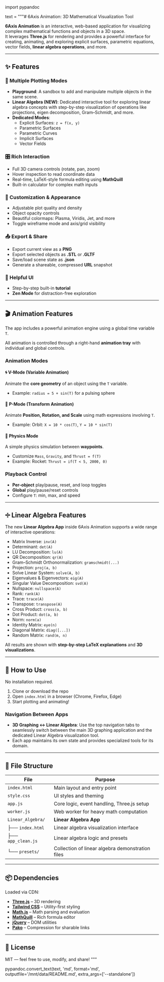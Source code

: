 import pypandoc

text = """# 6Axis Animation: 3D Mathematical Visualization Tool

**6Axis Animation** is an interactive, web-based application for visualizing complex mathematical functions and objects in a 3D space.  
It leverages **Three.js** for rendering and provides a powerful interface for creating, animating, and exploring explicit surfaces, parametric equations, vector fields, **linear algebra operations**, and more.

---

## ✨ Features

### 🔢 Multiple Plotting Modes

- **Playground**: A sandbox to add and manipulate multiple objects in the same scene.
- **Linear Algebra (NEW)**: Dedicated interactive tool for exploring linear algebra concepts with step-by-step visualization of operations like projections, eigen decomposition, Gram–Schmidt, and more.
- **Dedicated Modes**:
  - Explicit Surfaces: `z = f(x, y)`
  - Parametric Surfaces
  - Parametric Curves
  - Implicit Surfaces
  - Vector Fields

### 🎛️ Rich Interaction

- Full 3D camera controls (rotate, pan, zoom)
- Hover inspection to read coordinate data
- Real-time, LaTeX-style formula editing using **MathQuill**
- Built-in calculator for complex math inputs

### 🎨 Customization & Appearance

- Adjustable plot quality and density
- Object opacity controls
- Beautiful colormaps: Plasma, Viridis, Jet, and more
- Toggle wireframe mode and axis/grid visibility

### 📤 Export & Share

- Export current view as a **PNG**
- Export selected objects as **.STL** or **.GLTF**
- Save/load scene state as **.json**
- Generate a shareable, compressed **URL** snapshot

### 🧭 Helpful UI

- Step-by-step built-in **tutorial**
- **Zen Mode** for distraction-free exploration

---

## 🎬 Animation Features

The app includes a powerful animation engine using a global time variable `T`.

All animation is controlled through a right-hand **animation tray** with individual and global controls.

### Animation Modes

#### 🌀 V-Mode (Variable Animation)

Animate the **core geometry** of an object using the `T` variable.
- Example: `radius = 5 + sin(T)` for a pulsing sphere

#### 🔁 P-Mode (Transform Animation)

Animate **Position, Rotation, and Scale** using math expressions involving `T`.
- Example: Orbit: `X = 10 * cos(T)`, `Y = 10 * sin(T)`

#### 🚀 Physics Mode

A simple physics simulation between **waypoints**.
- Customize `Mass`, `Gravity`, and `Thrust = f(T)`
- Example: Rocket: `Thrust = if(T < 5, 2000, 0)`

### Playback Control

- **Per-object** play/pause, reset, and loop toggles
- **Global** play/pause/reset controls
- Configure `T`: min, max, and speed

---

## ➗ Linear Algebra Features

The new **Linear Algebra App** inside 6Axis Animation supports a wide range of interactive operations:

- Matrix Inverse: `inv(A)`  
- Determinant: `det(A)`  
- LU Decomposition: `lu(A)`  
- QR Decomposition: `qr(A)`  
- Gram–Schmidt Orthonormalization: `gramschmidt(...)`  
- Projection: `proj(a, b)`  
- Solve Linear System: `solve(A, b)`  
- Eigenvalues & Eigenvectors: `eig(A)`  
- Singular Value Decomposition: `svd(A)`  
- Nullspace: `nullspace(A)`  
- Rank: `rank(A)`  
- Trace: `trace(A)`  
- Transpose: `transpose(A)`  
- Cross Product: `cross(a, b)`  
- Dot Product: `dot(a, b)`  
- Norm: `norm(a)`  
- Identity Matrix: `eye(n)`  
- Diagonal Matrix: `diag([...])`  
- Random Matrix: `rand(m, n)`  

All results are shown with **step-by-step LaTeX explanations** and **3D visualizations**.

---

## 🚀 How to Use

No installation required.

1. Clone or download the repo  
2. Open `index.html` in a browser (Chrome, Firefox, Edge)  
3. Start plotting and animating!  

### Navigation Between Apps

- **3D Graphing ↔ Linear Algebra**: Use the top navigation tabs to seamlessly switch between the main 3D graphing application and the dedicated Linear Algebra visualization tool.  
- Each app maintains its own state and provides specialized tools for its domain.

---

## 📁 File Structure

| File | Purpose |
|------|---------|
| `index.html` | Main layout and entry point |
| `style.css`  | UI styles and theming |
| `app.js`     | Core logic, event handling, Three.js setup |
| `worker.js`  | Web worker for heavy math computation |
| `Linear_Algebra/` | **Linear Algebra App** |
| ├── `index.html` | Linear algebra visualization interface |
| ├── `app_clean.js` | Linear algebra logic and presets |
| └── `presets/` | Collection of linear algebra demonstration files |

---

## 📦 Dependencies

Loaded via CDN:

- **[Three.js](https://threejs.org/)** – 3D rendering  
- **[Tailwind CSS](https://tailwindcss.com/)** – Utility-first styling  
- **[Math.js](https://mathjs.org/)** – Math parsing and evaluation  
- **[MathQuill](http://mathquill.com/)** – Rich formula editor  
- **[jQuery](https://jquery.com/)** – DOM utilities  
- **[Pako](https://github.com/nodeca/pako)** – Compression for sharable links  

---

## 📜 License

MIT — feel free to use, modify, and share!
"""

pypandoc.convert_text(text, 'md', format='md', outputfile='/mnt/data/README.md', extra_args=['--standalone'])
